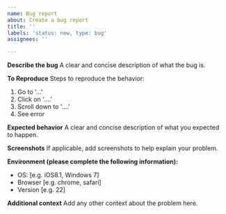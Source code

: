 ```yaml
---
name: Bug report
about: Create a bug report
title: ''
labels: 'status: new, type: bug'
assignees: ''

---
```


**Describe the bug**
A clear and concise description of what the bug is.

**To Reproduce**
Steps to reproduce the behavior:
1. Go to '...'
2. Click on '....'
3. Scroll down to '....'
4. See error

**Expected behavior**
A clear and concise description of what you expected to happen.

**Screenshots**
If applicable, add screenshots to help explain your problem.

**Environment (please complete the following information):**
 - OS: [e.g. iOS8.1, Windows 7]
 - Browser [e.g. chrome, safari]
 - Version [e.g. 22]

**Additional context**
Add any other context about the problem here.
